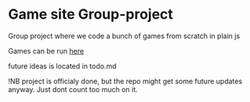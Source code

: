 # Game site Group-project

Group project where we code a bunch of games from scratch in plain js

Games can be run [here](https://bjamse.github.io/Spiel/)

future ideas is located in todo.md

!NB project is officialy done, but the repo might get some future updates anyway. Just dont count too much on it.
